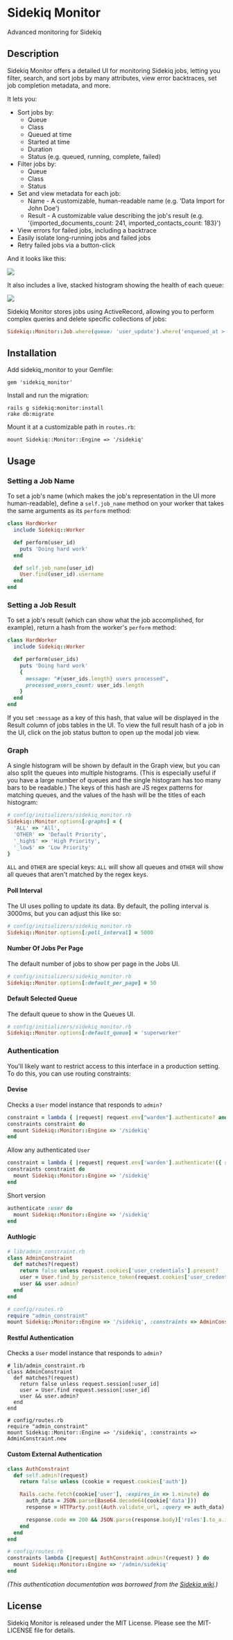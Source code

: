 Sidekiq Monitor
===============
Advanced monitoring for Sidekiq

Description
-----------
Sidekiq Monitor offers a detailed UI for monitoring Sidekiq jobs, letting you filter, search, and sort jobs by many attributes, view error backtraces, set job completion metadata, and more.

It lets you:

  * Sort jobs by:
    * Queue
    * Class
    * Queued at time
    * Started at time
    * Duration
    * Status (e.g. queued, running, complete, failed)
  * Filter jobs by:
    * Queue
    * Class
    * Status
  * Set and view metadata for each job:
    * Name - A customizable, human-readable name (e.g. 'Data Import for John Doe')
    * Result - A customizable value describing the job's result (e.g. '{imported\_documents\_count: 241, imported\_contacts_count: 183}')
  * View errors for failed jobs, including a backtrace
  * Easily isolate long-running jobs and failed jobs
  * Retry failed jobs via a button-click

And it looks like this:

[<img src="https://raw.github.com/socialpandas/sidekiq_monitor/master/examples/screenshot_jobs.png" />](https://raw.github.com/socialpandas/sidekiq_monitor/master/examples/screenshot.png)

It also includes a live, stacked histogram showing the health of each queue:

[<img src="https://raw.github.com/socialpandas/sidekiq_monitor/master/examples/screenshot_graph.png" />](https://raw.github.com/socialpandas/sidekiq_monitor/master/examples/screenshot.png)

Sidekiq Monitor stores jobs using ActiveRecord, allowing you to perform complex queries and delete specific collections of jobs:

```ruby
Sidekiq::Monitor::Job.where(queue: 'user_update').where('enqueued_at > ?', 2.days.ago).destroy_all
```

Installation
------------

Add sidekiq_monitor to your Gemfile:

    gem 'sidekiq_monitor'

Install and run the migration:

    rails g sidekiq:monitor:install
    rake db:migrate

Mount it at a customizable path in `routes.rb`:

    mount Sidekiq::Monitor::Engine => '/sidekiq'

Usage
-----

### Setting a Job Name

To set a job's name (which makes the job's representation in the UI more human-readable), define a `self.job_name` method on your worker that takes the same arguments as its `perform` method:

```ruby
class HardWorker
  include Sidekiq::Worker

  def perform(user_id)
    puts 'Doing hard work'
  end

  def self.job_name(user_id)
    User.find(user_id).username
  end
end
```

### Setting a Job Result

To set a job's result (which can show what the job accomplished, for example), return a hash from the worker's `perform` method:

```ruby
class HardWorker
  include Sidekiq::Worker

  def perform(user_ids)
    puts 'Doing hard work'
    {
      message: "#{user_ids.length} users processed",
      processed_users_count: user_ids.length
    }
  end
end
```

If you set `:message` as a key of this hash, that value will be displayed in the Result column of jobs tables in the UI. To view the full result hash of a job in the UI, click on the job status button to open up the modal job view.

### Graph

A single histogram will be shown by default in the Graph view, but you can also split the queues into multiple histograms. (This is especially useful if you have a large number of queues and the single histogram has too many bars to be readable.) The keys of this hash are JS regex patterns for matching queues, and the values of the hash will be the titles of each histogram:

```ruby
# config/initializers/sidekiq_monitor.rb
Sidekiq::Monitor.options[:graphs] = {
  'ALL' => 'All',
  'OTHER' => 'Default Priority',
  '_high$' => 'High Priority',
  '_low$' => 'Low Priority'
}
```

`ALL` and `OTHER` are special keys: `ALL` will show all queues and `OTHER` will show all queues that aren't matched by the regex keys.

#### Poll Interval

The UI uses polling to update its data. By default, the polling interval is 3000ms, but you can adjust this like so:

```ruby
# config/initializers/sidekiq_monitor.rb
Sidekiq::Monitor.options[:poll_interval] = 5000
```

#### Number Of Jobs Per Page

The default number of jobs to show per page in the Jobs UI.

```ruby
# config/initializers/sidekiq_monitor.rb
Sidekiq::Monitor.options[:default_per_page] = 50
```

#### Default Selected Queue

The default queue to show in the Queues UI.

```ruby
# config/initializers/sidekiq_monitor.rb
Sidekiq::Monitor.options[:default_queue] = 'superworker'
```

### Authentication

You'll likely want to restrict access to this interface in a production setting. To do this, you can use routing constraints:

#### Devise

Checks a `User` model instance that responds to `admin?`

```ruby
constraint = lambda { |request| request.env["warden"].authenticate? and request.env['warden'].user.admin? }
constraints constraint do
  mount Sidekiq::Monitor::Engine => '/sidekiq'
end
```

Allow any authenticated `User`

```ruby
constraint = lambda { |request| request.env['warden'].authenticate!({ scope: :user }) }
constraints constraint do
  mount Sidekiq::Monitor::Engine => '/sidekiq'
end
```

Short version

```ruby
authenticate :user do
  mount Sidekiq::Monitor::Engine => '/sidekiq'
end
```

#### Authlogic

```ruby
# lib/admin_constraint.rb
class AdminConstraint
  def matches?(request)
    return false unless request.cookies['user_credentials'].present?
    user = User.find_by_persistence_token(request.cookies['user_credentials'].split(':')[0])
    user && user.admin?
  end
end

# config/routes.rb
require "admin_constraint"
mount Sidekiq::Monitor::Engine => '/sidekiq', :constraints => AdminConstraint.new
```

#### Restful Authentication

Checks a `User` model instance that responds to `admin?`

```
# lib/admin_constraint.rb
class AdminConstraint
  def matches?(request)
    return false unless request.session[:user_id]
    user = User.find request.session[:user_id]
    user && user.admin?
  end
end

# config/routes.rb
require "admin_constraint"
mount Sidekiq::Monitor::Engine => '/sidekiq', :constraints => AdminConstraint.new
```

#### Custom External Authentication

```ruby
class AuthConstraint
  def self.admin?(request)
    return false unless (cookie = request.cookies['auth'])

    Rails.cache.fetch(cookie['user'], :expires_in => 1.minute) do
      auth_data = JSON.parse(Base64.decode64(cookie['data']))
      response = HTTParty.post(Auth.validate_url, :query => auth_data)

      response.code == 200 && JSON.parse(response.body)['roles'].to_a.include?('Admin')
    end
  end
end

# config/routes.rb
constraints lambda {|request| AuthConstraint.admin?(request) } do
  mount Sidekiq::Monitor::Engine => '/admin/sidekiq'
end
```

_(This authentication documentation was borrowed from the [Sidekiq wiki](https://github.com/mperham/sidekiq/wiki/Monitoring).)_

License
-------

Sidekiq Monitor is released under the MIT License. Please see the MIT-LICENSE file for details.
